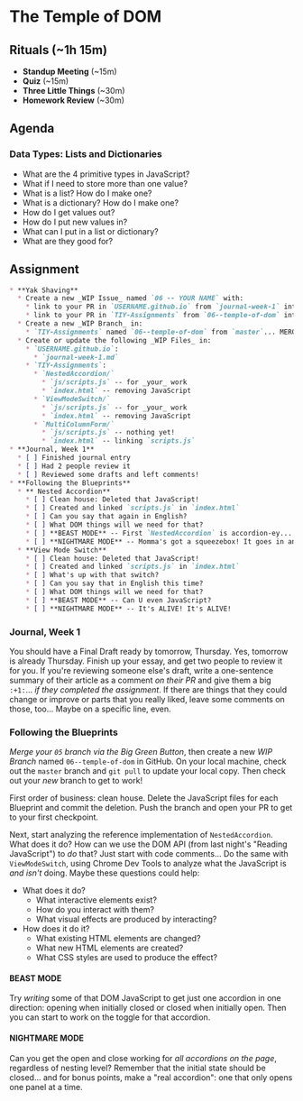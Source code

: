 # The Temple of DOM

## Rituals (~1h 15m)

* **Standup Meeting** (~15m)
* **Quiz** (~15m)
* **Three Little Things** (~30m)
* **Homework Review** (~30m)

## Agenda

### Data Types: Lists and Dictionaries

* What are the 4 primitive types in JavaScript?
* What if I need to store more than one value?
* What is a list? How do I make one?
* What is a dictionary? How do I make one?
* How do I get values out?
* How do I put new values in?
* What can I put in a list or dictionary?
* What are they good for?

## Assignment

```markdown
* **Yak Shaving**
  * Create a new _WIP Issue_ named `06 -- YOUR NAME` with:
    * link to your PR in `USERNAME.github.io` from `journal-week-1` into `master`
    * link to your PR in `TIY-Assignments` from `06--temple-of-dom` into `master`
  * Create a new _WIP Branch_ in:
    * `TIY-Assignments` named `06--temple-of-dom` from `master`... MERGE YOUR 05 PR FIRST!
  * Create or update the following _WIP Files_ in:
    * `USERNAME.github.io`:
      * `journal-week-1.md`
    * `TIY-Assignments`:
      * `NestedAccordion/`
        * `js/scripts.js` -- for _your_ work
        * `index.html` -- removing JavaScript
      * `ViewModeSwitch/`
        * `js/scripts.js` -- for _your_ work
        * `index.html` -- removing JavaScript
      * `MultiColumnForm/`
        * `js/scripts.js` -- nothing yet!
        * `index.html` -- linking `scripts.js`
* **Journal, Week 1**
  * [ ] Finished journal entry
  * [ ] Had 2 people review it
  * [ ] Reviewed some drafts and left comments!
* **Following the Blueprints**
  * ** Nested Accordion**
    * [ ] Clean house: Deleted that JavaScript!
    * [ ] Created and linked `scripts.js` in `index.html`
    * [ ] Can you say that again in English?
    * [ ] What DOM things will we need for that?
    * [ ] **BEAST MODE** -- First `NestedAccordion` is accordion-ey...
    * [ ] **NIGHTMARE MODE** -- Momma's got a squeezebox! It goes in and out...
  * **View Mode Switch**
    * [ ] Clean house: Deleted that JavaScript!
    * [ ] Created and linked `scripts.js` in `index.html`
    * [ ] What's up with that switch?
    * [ ] Can you say that in English this time?
    * [ ] What DOM things will we need for that?
    * [ ] **BEAST MODE** -- Can U even JavaScript?
    * [ ] **NIGHTMARE MODE** -- It's ALIVE! It's ALIVE!
```

### Journal, Week 1

You should have a Final Draft ready by tomorrow, Thursday. Yes, tomorrow is already Thursday. Finish up your essay, and get two people to review it for you. If you're reviewing someone else's draft, write a one-sentence summary of their article as a comment _on their PR_ and give them a big `:+1:`... _if they completed the assignment_. If there are things that they could change or improve or parts that you really liked, leave some comments on those, too... Maybe on a specific line, even. 

### Following the Blueprints

_Merge your `05` branch via the Big Green Button_, then create a new _WIP Branch_ named `06--temple-of-dom` in GitHub. On your local machine, check out the `master` branch and `git pull` to update your local copy. Then check out your _new_ branch to get to work!

First order of business: clean house. Delete the JavaScript files for each Blueprint and commit the deletion. Push the branch and open your PR to get to your first checkpoint.

Next, start analyzing the reference implementation of `NestedAccordion`. What does it do? How can we use the DOM API (from last night's "Reading JavaScript") to _do_ that? Just start with code comments... Do the same with `ViewModeSwitch`, using Chrome Dev Tools to analyze what the JavaScript is _and isn't_ doing. Maybe these questions could help:

* What does it do?
  * What interactive elements exist?
  * How do you interact with them?
  * What visual effects are produced by interacting?
* How does it do it?
  * What existing HTML elements are changed?
  * What new HTML elements are created?
  * What CSS styles are used to produce the effect?

#### BEAST MODE

Try _writing_ some of that DOM JavaScript to get just one accordion in one direction: opening when initially closed or closed when initially open. Then you can start to work on the toggle for that accordion. 

#### NIGHTMARE MODE

Can you get the open and close working for _all accordions on the page_, regardless of nesting level? Remember that the initial state should be closed... and for bonus points, make a "real accordion": one that only opens one panel at a time.
